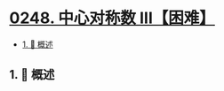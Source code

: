 # [0248. 中心对称数 III【困难】](https://github.com/Tdahuyou/TNotes.leetcode/tree/main/notes/0248.%20%E4%B8%AD%E5%BF%83%E5%AF%B9%E7%A7%B0%E6%95%B0%20III%E3%80%90%E5%9B%B0%E9%9A%BE%E3%80%91)

<!-- region:toc -->

- [1. 📝 概述](#1--概述)

<!-- endregion:toc -->

## 1. 📝 概述

